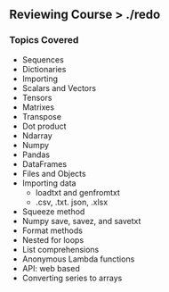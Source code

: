 ## Reviewing Course > ./redo
###  Topics Covered
- Sequences
- Dictionaries
- Importing
- Scalars and Vectors
- Tensors
- Matrixes
- Transpose
- Dot product
- Ndarray
- Numpy
- Pandas
- DataFrames
- Files and Objects
- Importing data
    - loadtxt and genfromtxt
    - .csv, .txt. json, .xlsx
- Squeeze method
- Numpy save, savez, and savetxt
- Format methods
- Nested for loops
- List comprehensions
- Anonymous Lambda functions
- API: web based
- Converting series to arrays
